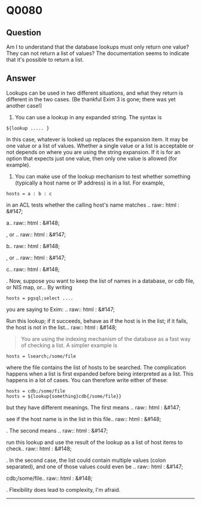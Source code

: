Q0080
=====

Question
--------

Am I to understand that the database lookups must only return one value?
They can not return a list of values? The documentation seems to
indicate that it's possible to return a list.

Answer
------

Lookups can be used in two different situations, and what they return is
different in the two cases. (Be thankful Exim 3 is gone; there was yet
another case!)

1.  You can use a lookup in any expanded string. The syntax is

<!-- -->

    ${lookup ..... }

In this case, whatever is looked up replaces the expansion item. It may
be one value or a list of values. Whether a single value or a list is
acceptable or not depends on where you are using the string expansion.
If it is for an option that expects just one value, then only one value
is allowed (for example).

1.  You can make use of the lookup mechanism to test whether something
    (typically a host name or IP address) is in a list. For example,

<!-- -->

    hosts = a : b : c

in an ACL tests whether the calling host's name matches .. raw:: html
:   &\#147;

a.. raw:: html
:   &\#148;

, or .. raw:: html
:   &\#147;

b.. raw:: html
:   &\#148;

, or .. raw:: html
:   &\#147;

c.. raw:: html
:   &\#148;

. Now, suppose you want to keep the list of names in a database, or cdb
file, or NIS map, or... By writing

    hosts = pgsql;select ....

you are saying to Exim: .. raw:: html
:   &\#147;

Run this lookup; if it succeeds, behave as if the host is in the list; if it fails, the host is not in the list... raw:: html
:   &\#148;

> You are using the indexing mechanism of the database as a fast way of
> checking a list. A simpler example is

    hosts = lsearch;/some/file

where the file contains the list of hosts to be searched. The
complication happens when a list is first expanded before being
interpreted as a list. This happens in a lot of cases. You can therefore
write either of these:

    hosts = cdb;/some/file
    hosts = ${lookup{something}cdb{/some/file}}

but they have different meanings. The first means .. raw:: html
:   &\#147;

see if the host name is in the list in this file.. raw:: html
:   &\#148;

. The second means .. raw:: html
:   &\#147;

run this lookup and use the result of the lookup as a list of host items to check.. raw:: html
:   &\#148;

. In the second case, the list could contain multiple values (colon separated), and one of those values could even be .. raw:: html
:   &\#147;

cdb;/some/file.. raw:: html
:   &\#148;

. Flexibility does lead to complexity, I'm afraid.

* * * * *
